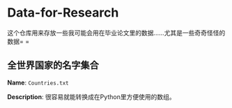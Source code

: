 # Data-for-Research

这个仓库用来存放一些我可能会用在毕业论文里的数据……尤其是一些奇奇怪怪的数据= =

## 全世界国家的名字集合

**Name**: `Countries.txt`

**Description**: 很容易就能转换成在Python里方便使用的数组。
